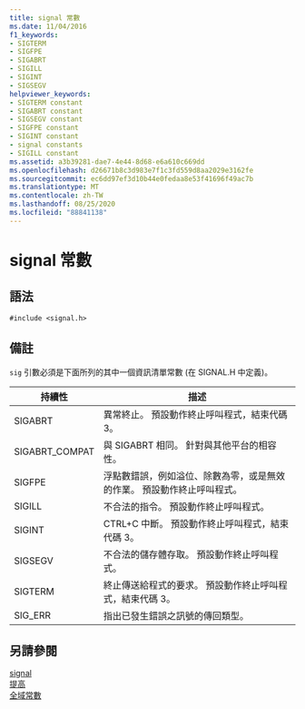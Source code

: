 ```yaml
---
title: signal 常數
ms.date: 11/04/2016
f1_keywords:
- SIGTERM
- SIGFPE
- SIGABRT
- SIGILL
- SIGINT
- SIGSEGV
helpviewer_keywords:
- SIGTERM constant
- SIGABRT constant
- SIGSEGV constant
- SIGFPE constant
- SIGINT constant
- signal constants
- SIGILL constant
ms.assetid: a3b39281-dae7-4e44-8d68-e6a610c669dd
ms.openlocfilehash: d26671b8c3d983e7f1c3fd559d8aa2029e3162fe
ms.sourcegitcommit: ec6dd97ef3d10b44e0fedaa8e53f41696f49ac7b
ms.translationtype: MT
ms.contentlocale: zh-TW
ms.lasthandoff: 08/25/2020
ms.locfileid: "88841138"
---
```

# <a name="signal-constants"></a>signal 常數

## <a name="syntax"></a>語法

```
#include <signal.h>
```

## <a name="remarks"></a>備註

`sig` 引數必須是下面所列的其中一個資訊清單常數 (在 SIGNAL.H 中定義)。

|持續性|描述|
|-|-|
|SIGABRT|異常終止。 預設動作終止呼叫程式，結束代碼 3。  |
|SIGABRT_COMPAT|與 SIGABRT 相同。 針對與其他平台的相容性。  |
|SIGFPE|浮點數錯誤，例如溢位、除數為零，或是無效的作業。 預設動作終止呼叫程式。  |
|SIGILL|不合法的指令。 預設動作終止呼叫程式。  |
|SIGINT|CTRL+C 中斷。 預設動作終止呼叫程式，結束代碼 3。  |
|SIGSEGV|不合法的儲存體存取。 預設動作終止呼叫程式。  |
|SIGTERM|終止傳送給程式的要求。 預設動作終止呼叫程式，結束代碼 3。  |
|SIG_ERR|指出已發生錯誤之訊號的傳回類型。  |

## <a name="see-also"></a>另請參閱

[signal](../c-runtime-library/reference/signal.md)<br/>
[提高](../c-runtime-library/reference/raise.md)<br/>
[全域常數](../c-runtime-library/global-constants.md)
